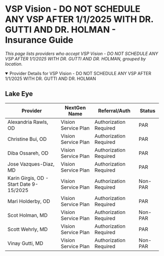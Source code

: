 # VSP Vision - DO NOT SCHEDULE ANY VSP AFTER 1/1/2025 WITH DR. GUTTI AND DR. HOLMAN - Insurance Guide

*This page lists providers who accept VSP Vision - DO NOT SCHEDULE ANY VSP AFTER 1/1/2025 WITH DR. GUTTI AND DR. HOLMAN, grouped by location.*

<details open><summary>Provider Details for VSP Vision - DO NOT SCHEDULE ANY VSP AFTER 1/1/2025 WITH DR. GUTTI AND DR. HOLMAN</summary>

## Lake Eye 

| Provider | NextGen Name | Referral/Auth | Status |
|----------|-------------|--------------|--------|
| Alexandria Rawls, OD | Vision Service Plan | Authorization Required | PAR |
| Christine Bui, OD | Vision Service Plan | Authorization Required | PAR |
| Diba Ossareh, OD | Vision Service Plan | Authorization Required | PAR |
| Jose Vazques-Diaz, MD | Vision Service Plan | Authorization Required | PAR |
| Karin Girgis, OD - Start Date 9-15/2025 | Vision Service Plan | Authorization Required | Non-PAR |
| Mari Holderby, OD | Vision Service Plan | Authorization Required | PAR |
| Scot Holman, MD | Vision Service Plan | Authorization Required | Non-PAR |
| Scott Wehrly, MD | Vision Service Plan | Authorization Required | PAR |
| Vinay Gutti, MD | Vision Service Plan | Authorization Required | Non-PAR |

</details>

